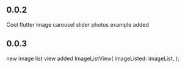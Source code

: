 ## 0.0.2

Cool flutter image carousel slider 
photos example added

## 0.0.3
new image list view added
               ImageListView(
                            imageListed: imageList,
                          );   
